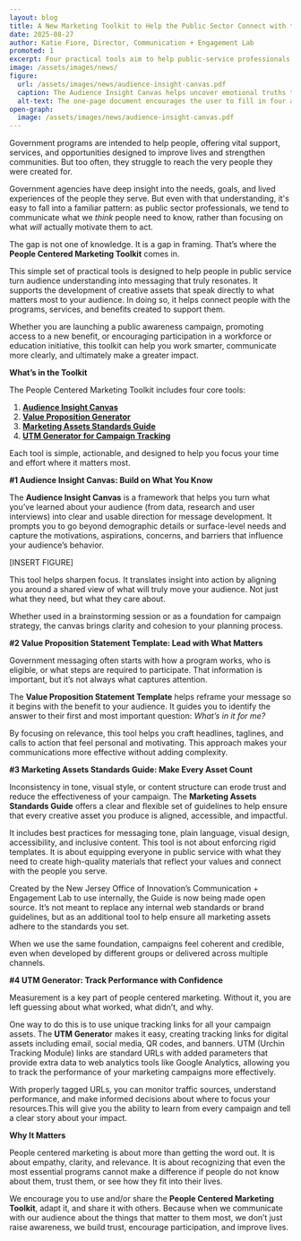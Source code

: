 ```yaml
---
layout: blog
title: A New Marketing Toolkit to Help the Public Sector Connect with the People They Serve
date: 2025-08-27
author: Katie Fiore, Director, Communication + Engagement Lab
promoted: 1
excerpt: Four practical tools aim to help public-service professionals develop smart and clear messaging that resonates with the public and makes an impact.
image: /assets/images/news/
figure:
  url: /assets/images/news/audience-insight-canvas.pdf
  caption: The Audience Insight Canvas helps uncover emotional truths that drive meaningful messaging.
  alt-text: The one-page document encourages the user to fill in four areas: what the audience hopes for, what drives them, what's in their way, and what makes it possible. Then, in the center, the user can fill in the critical insight, a quote that brings the other insights to life.
open-graph:
  image: /assets/images/news/audience-insight-canvas.pdf
---
```


Government programs are intended to help people, offering vital support, services, and opportunities designed to improve lives and strengthen communities. But too often, they struggle to reach the very people they were created for.

Government agencies have deep insight into the needs, goals, and lived experiences of the people they serve. But even with that understanding, it's easy to fall into a familiar pattern: as public sector professionals, we tend to communicate what we *think* people need to know, rather than focusing on what *will* actually motivate them to act.

The gap is not one of knowledge. It is a gap in framing. That’s where the **People Centered Marketing Toolkit** comes in.

This simple set of practical tools is designed to help people in public service turn audience understanding into messaging that truly resonates. It supports the development of creative assets that speak directly to what matters most to your audience. In doing so, it helps connect people with the programs, services, and benefits created to support them.

Whether you are launching a public awareness campaign, promoting access to a new benefit, or encouraging participation in a workforce or education initiative, this toolkit can help you work smarter, communicate more clearly, and ultimately make a greater impact.

**What’s in the Toolkit**

The People Centered Marketing Toolkit includes four core tools:

1. [**Audience Insight Canvas**](https://innovation.nj.gov/assets/cel/toolkit/audience-insight-canvas_r4.pdf)  
2. [**Value Proposition Generator**](https://innovation.nj.gov/assets/cel/toolkit/value-proposition-generator.pdf)  
3. [**Marketing Assets Standards Guide**](https://innovation.nj.gov/assets/cel/toolkit/Marketing-Assets-Standards-Guide.pdf)  
4. [**UTM Generator for Campaign Tracking**](https://view.officeapps.live.com/op/view.aspx?src=https%3A%2F%2Finnovation.nj.gov%2Fassets%2Fcel%2Ftoolkit%2Futm-builder-and-manager-playbook.xlsx&wdOrigin=BROWSELINK)

Each tool is simple, actionable, and designed to help you focus your time and effort where it matters most.

**\#1 Audience Insight Canvas: Build on What You Know**

The **Audience Insight Canvas** is a framework that helps you turn what you’ve learned about your audience (from data, research and user interviews) into clear and usable direction for message development. It prompts you to go beyond demographic details or surface-level needs and capture the motivations, aspirations, concerns, and barriers that influence your audience’s behavior.

[INSERT FIGURE]

This tool helps sharpen focus. It translates insight into action by aligning you around a shared view of what will truly move your audience. Not just what they need, but what they care about.

Whether used in a brainstorming session or as a foundation for campaign strategy, the canvas brings clarity and cohesion to your planning process.

**\#2 Value Proposition Statement Template: Lead with What Matters**

Government messaging often starts with how a program works, who is eligible, or what steps are required to participate. That information is important, but it’s not always what captures attention.

The **Value Proposition Statement Template** helps reframe your message so it begins with the benefit to your audience. It guides you to identify the answer to their first and most important question: *What’s in it for me?*

By focusing on relevance, this tool helps you craft headlines, taglines, and calls to action that feel personal and motivating. This approach makes your communications more effective without adding complexity.

**\#3 Marketing Assets Standards Guide: Make Every Asset Count**

Inconsistency in tone, visual style, or content structure can erode trust and reduce the effectiveness of your campaign. The **Marketing Assets Standards Guide** offers a clear and flexible set of guidelines to help ensure that every creative asset you produce is aligned, accessible, and impactful.

It includes best practices for messaging tone, plain language, visual design, accessibility, and inclusive content. This tool is not about enforcing rigid templates. It is about equipping everyone in public service with what they need to create high-quality materials that reflect your values and connect with the people you serve.

Created by the New Jersey Office of Innovation’s Communication \+ Engagement Lab to use internally, the Guide is now being made open source. It’s not meant to replace any internal web standards or brand guidelines, but as an additional tool to help ensure all marketing assets adhere to the standards you set. 

When we use the same foundation, campaigns feel coherent and credible, even when developed by different groups or delivered across multiple channels.

**\#4 UTM Generator: Track Performance with Confidence**

Measurement is a key part of people centered marketing. Without it, you are left guessing about what worked, what didn’t, and why. 

One way to do this is to use unique tracking links for all your campaign assets. The **UTM Generato**r makes it easy, creating tracking links for digital assets including email, social media, QR codes, and banners. UTM (Urchin Tracking Module) links are standard URLs with added parameters that provide extra data to web analytics tools like Google Analytics, allowing you to track the performance of your marketing campaigns more effectively. 

With properly tagged URLs, you can monitor traffic sources, understand performance, and make informed decisions about where to focus your resources.This will give you the ability to learn from every campaign and tell a clear story about your impact.

**Why It Matters**

People centered marketing is about more than getting the word out. It is about empathy, clarity, and relevance. It is about recognizing that even the most essential programs cannot make a difference if people do not know about them, trust them, or see how they fit into their lives.

We encourage you to use and/or share the **People Centered Marketing Toolkit**, adapt it, and share it with others. Because when we communicate with our audience about the things that matter to them most, we don’t just raise awareness, we build trust, encourage participation, and improve lives.
